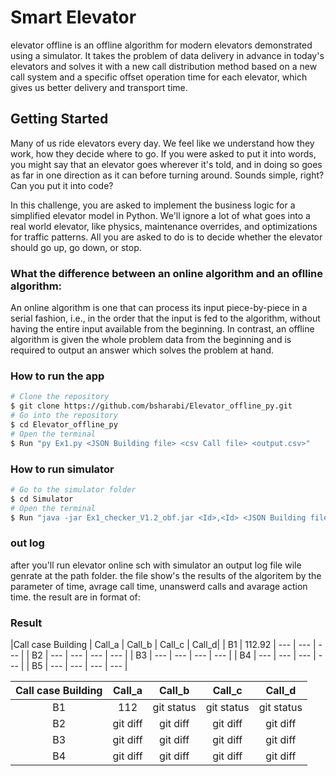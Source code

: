# Smart Elevator 
elevator offline is an offline algorithm for modern elevators demonstrated using a simulator. It takes the problem of data delivery in advance in today's elevators and solves it with a new call distribution method based on a new call system and a specific offset operation time for each elevator, which gives us better delivery and transport time.

## Getting Started
Many of us ride elevators every day. We feel like we understand how they work, how they decide where to go. If you were asked to put it into words, you might say that an elevator goes wherever it's told, and in doing so goes as far in one direction as it can before turning around. Sounds simple, right? Can you put it into code?

In this challenge, you are asked to implement the business logic for a simplified elevator model in Python. We'll ignore a lot of what goes into a real world elevator, like physics, maintenance overrides, and optimizations for traffic patterns. All you are asked to do is to decide whether the elevator should go up, go down, or stop.

### What the difference between an online algorithm and an oflline algorithm:
An online algorithm is one that can process its input piece-by-piece in a serial fashion, i.e., in the order that the input is fed to the algorithm, without having the entire input available from the beginning.
In contrast, an offline algorithm is given the whole problem data from the beginning and is required to output an answer which solves the problem at hand.

### How to run the app
```bash
# Clone the repository
$ git clone https://github.com/bsharabi/Elevator_offline_py.git
# Go into the repository
$ cd Elevator_offline_py
# Open the terminal 
$ Run "py Ex1.py <JSON Building file> <csv Call file> <output.csv>"
```

### How to run simulator
```bash
# Go to the simulator folder
$ cd Simulator
# Open the terminal
$ Run "java -jar Ex1_checker_V1.2_obf.jar <Id>,<Id> <JSON Building file> <output.csv> <out.log>"
```


### out log
after you'll run elevator online sch with simulator an output log file wile genrate at the path folder. the file show's the results of the algoritem by the parameter of time, avrage call time, unanswerd calls and avarage action time. the result are in format of:

### Result
|Call case Building | Call_a | Call_b | Call_c | Call_d|
| B1                | 112.92 | \---    | \---    | \---   |
| B2                | \---    | \---    | \---    | \---   |
| B3                | \---    | \---    | \---    | \---   |
| B4                | \---    | \---    | \---    | \---   |
| B5                | \---    | \---    | \---    | \---   |

| Call case Building |     Call_a     |     Call_b    |    Call_c    |    Call_d    |
|        :---:       |     :---:      |     :---:     |     :---:    |     :---:    |
|         B1         |      112       | git status    | git status   | git status   |
|         B2         | git diff       | git diff      | git diff     | git diff     |
|         B3         | git diff       | git diff      | git diff     | git diff     |
|         B4         | git diff       | git diff      | git diff     | git diff     |








<!-- **Note**: Running this requires [Git](https://git-scm.com) and [npm](https://www.npmjs.com/).
https://www.geeksforgeeks.org/smart-elevator-pro-geek-cup/ -->